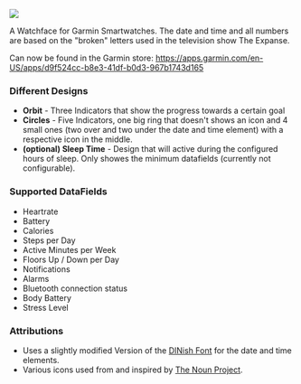 ![](https://services.garmin.com/appsLibraryBusinessServices_v0/rest/apps/0688f00f-64ce-4661-9ef3-464f02d56399/screenshots/bdcd8b9e-0350-495f-9980-f41778322826?raw=true)

A Watchface for Garmin Smartwatches. The date and time and all numbers are based on the "broken" letters used in the television show The Expanse.

Can now be found in the Garmin store: https://apps.garmin.com/en-US/apps/d9f524cc-b8e3-41df-b0d3-967b1743d165

### Different Designs

- **Orbit** - Three Indicators that show the progress towards a certain goal
- **Circles** - Five Indicators, one big ring that doesn't shows an icon and 4 small ones (two over and two under the date and time element) with a respective icon in the middle.
- **(optional) Sleep Time** - Design that will active during the configured hours of sleep. Only showes the minimum datafields (currently not configurable).

### Supported DataFields

- Heartrate
- Battery
- Calories
- Steps per Day
- Active Minutes per Week
- Floors Up / Down per Day
- Notifications
- Alarms
- Bluetooth connection status
- Body Battery
- Stress Level

### Attributions

- Uses a slightly modified Version of the [DINish Font](https://github.com/playbeing/dinish) for the date and time elements.
- Various icons used from and inspired by [The Noun Project](https://thenounproject.com/).
